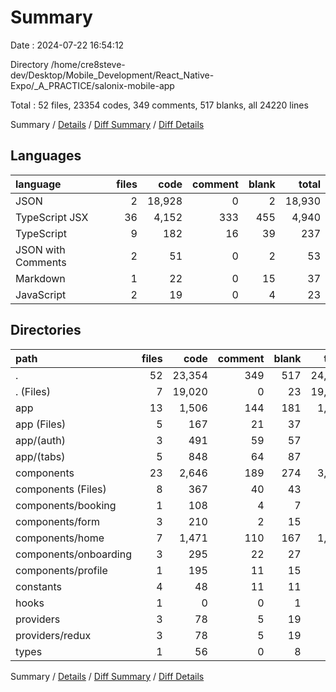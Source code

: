 # Summary

Date : 2024-07-22 16:54:12

Directory /home/cre8steve-dev/Desktop/Mobile_Development/React_Native-Expo/_A_PRACTICE/salonix-mobile-app

Total : 52 files,  23354 codes, 349 comments, 517 blanks, all 24220 lines

Summary / [Details](details.md) / [Diff Summary](diff.md) / [Diff Details](diff-details.md)

## Languages
| language | files | code | comment | blank | total |
| :--- | ---: | ---: | ---: | ---: | ---: |
| JSON | 2 | 18,928 | 0 | 2 | 18,930 |
| TypeScript JSX | 36 | 4,152 | 333 | 455 | 4,940 |
| TypeScript | 9 | 182 | 16 | 39 | 237 |
| JSON with Comments | 2 | 51 | 0 | 2 | 53 |
| Markdown | 1 | 22 | 0 | 15 | 37 |
| JavaScript | 2 | 19 | 0 | 4 | 23 |

## Directories
| path | files | code | comment | blank | total |
| :--- | ---: | ---: | ---: | ---: | ---: |
| . | 52 | 23,354 | 349 | 517 | 24,220 |
| . (Files) | 7 | 19,020 | 0 | 23 | 19,043 |
| app | 13 | 1,506 | 144 | 181 | 1,831 |
| app (Files) | 5 | 167 | 21 | 37 | 225 |
| app/(auth) | 3 | 491 | 59 | 57 | 607 |
| app/(tabs) | 5 | 848 | 64 | 87 | 999 |
| components | 23 | 2,646 | 189 | 274 | 3,109 |
| components (Files) | 8 | 367 | 40 | 43 | 450 |
| components/booking | 1 | 108 | 4 | 7 | 119 |
| components/form | 3 | 210 | 2 | 15 | 227 |
| components/home | 7 | 1,471 | 110 | 167 | 1,748 |
| components/onboarding | 3 | 295 | 22 | 27 | 344 |
| components/profile | 1 | 195 | 11 | 15 | 221 |
| constants | 4 | 48 | 11 | 11 | 70 |
| hooks | 1 | 0 | 0 | 1 | 1 |
| providers | 3 | 78 | 5 | 19 | 102 |
| providers/redux | 3 | 78 | 5 | 19 | 102 |
| types | 1 | 56 | 0 | 8 | 64 |

Summary / [Details](details.md) / [Diff Summary](diff.md) / [Diff Details](diff-details.md)